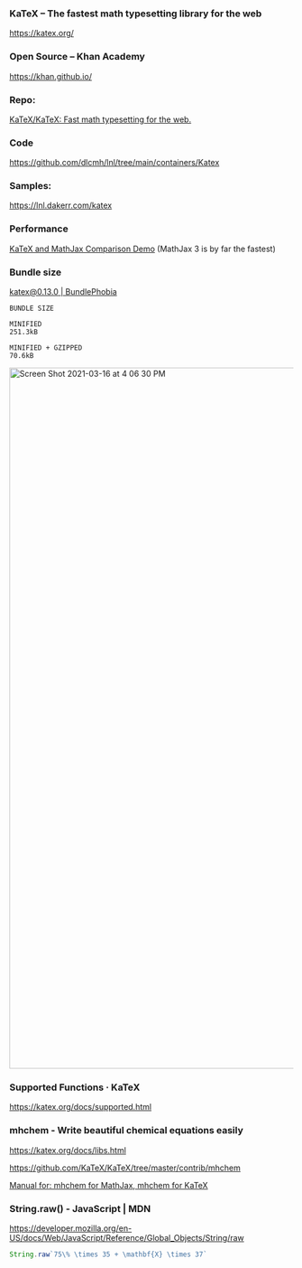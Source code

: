 ### KaTeX – The fastest math typesetting library for the web

https://katex.org/

### Open Source – Khan Academy

https://khan.github.io/

### Repo:

[KaTeX/KaTeX: Fast math typesetting for the web.](https://github.com/KaTeX/KaTeX)

### Code
https://github.com/dlcmh/lnl/tree/main/containers/Katex

### Samples:
https://lnl.dakerr.com/katex

### Performance

[KaTeX and MathJax Comparison Demo](https://www.intmath.com/cg5/katex-mathjax-comparison.php) (MathJax 3 is by far the fastest)

### Bundle size

[katex@0.13.0 | BundlePhobia](https://bundlephobia.com/result?p=katex@0.13.0)

```
BUNDLE SIZE

MINIFIED
251.3kB

MINIFIED + GZIPPED
70.6kB
```

<img width="1241" alt="Screen Shot 2021-03-16 at 4 06 30 PM" src="https://user-images.githubusercontent.com/116972/111275852-9427e100-8671-11eb-9364-cdcbe7c7b530.png">


### Supported Functions · KaTeX

https://katex.org/docs/supported.html


### mhchem - Write beautiful chemical equations easily

https://katex.org/docs/libs.html

https://github.com/KaTeX/KaTeX/tree/master/contrib/mhchem

[Manual for: mhchem for MathJax, mhchem for KaTeX](https://mhchem.github.io/MathJax-mhchem/)

### String.raw() - JavaScript | MDN

https://developer.mozilla.org/en-US/docs/Web/JavaScript/Reference/Global_Objects/String/raw

```ts
String.raw`75\% \times 35 + \mathbf{X} \times 37`
```
